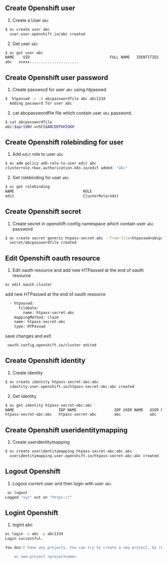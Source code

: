 ## Create Openshift user 

1. Create a User `abc`   
```Bash
$ oc create user abc
  user.user.openshift.io/abc created
```
2. Get user `abc`   
```Bash
$ oc get user abc
NAME    UID                                    FULL NAME   IDENTITIES
abc   xxxxx...................... 
```     
## Create Openshift user password  
1. Create password for user `abc` using htpasswd 
```Bash
$  htpasswd -c -b abcpasswordfile abc abc1234
  Adding password for user abc
```   
2. cat abcpasswordfile file which contain user `abc` password.
```Bash
$ cat abcpasswordfile 
abc:$apr1$NV.vn5CS$ABCDEFGHIGKH
```     
## Create Openshift rolebinding for user 
1. Add `edit` role to user `abc`
```Bash
$ oc adm policy add-role-to-user edit abc
clusterrole.rbac.authorization.k8s.io/edit added: "abc"
```  
2. Get rolebinding for user `abc`   
```Bash
$ oc get rolebinding
NAME                               ROLE                                           AGE
edit                               ClusterRole/edit                               10m
```    
## Create Openshift secret
1. Create secret in openshift-config namespace which contain user `abc` password
```Bash
$ oc create secret generic htpass-secret-abc --from-file=htpasswd=abcpasswordfile -n openshift-config
  secret/abcpasswordfile created
```  
## Edit Openshift oauth resource
1. Edit oauth resource and add new HTPasswd at the end of oauth resource  
```Bash
oc edit oauth cluster
```
add new HTPasswd at the end of oauth resource  
```bash
  - htpasswd:
      fileData:
        name: htpass-secret-abc
    mappingMethod: claim
    name: htpass-secret-abc
    type: HTPasswd 
``` 
save changes and exit 
```Bash
 oauth.config.openshift.io/cluster edited
 ```
## Create Openshift identity
1. Create identity 
```Bash
$ oc create identity htpass-secret-abc:abc
  identity.user.openshift.io/htpass-secret-abc:abc created
```  
2. Get identity
```Bash
$ oc get identity htpass-secret-abc:abc 
NAME                    IDP NAME                 IDP USER NAME   USER NAME   USER UID
htpass-secret-abc:abc   htpass-secret-abc        abc             abc        xxxxx......................
```
## Create Openshift useridentitymapping
1. Create useridentitymapping
````Bash
$ oc create useridentitymapping htpass-secret-abc:abc abc
  useridentitymapping.user.openshift.io/htpass-secret-abc:abc created
```` 
## Logout Openshift 
1. Logout current user and then login with user `abc`  
````Bash
 oc logout
Logged "xyz" out on "https://"
````
## Logint Openshift
1. logint abc 
```Bash
oc login -u abc -p abc1234
Login successful.

You don't have any projects. You can try to create a new project, by running

    oc new-project <projectname>
```